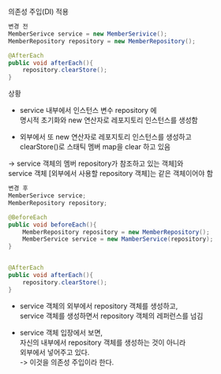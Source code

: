 의존성 주입(DI) 적용
```java
변경 전
MemberSerivce service = new MemberSerivice();
MemberRepository repository = new MemberRepository();

@AfterEach
public void afterEach(){
    repository.clearStore();
}

```
상황
- service 내부에서 인스턴스 변수 repository 에  
 명시적 초기화와 new 연산자로 레포지토리 인스턴스를 생성함 

- 외부에서 또 new 연산자로 레포지토리 인스턴스를 생성하고  
clearStore()로 스태틱 멤버 map을  clear 하고 있음

-> service 객체의 멤버 repository가 참조하고 있는 객체]와  
service 객체 [외부에서 사용할 repository 객체]는 같은 객체이어야 함


```java
변경 후
MemberSerivce service;
MemberRepository repository;

@BeforeEach
public void beforeEach(){
    MemberRepository repository = new MemberRepository();
    MemberService service = new MamberService(repository);
}


@AfterEach
public void afterEach(){
    repository.clearStore();
}

```

- service 객체의 외부에서 repository 객체를 생성하고,  
service 객체를 생성하면서 repository 객체의 레퍼런스를 넘김

- service 객체 입장에서 보면,  
자신의 내부에서 repository 객체를 생성하는 것이 아니라  
외부에서 넣어주고 있다.  
-> 이것을 의존성 주입이라 한다.
